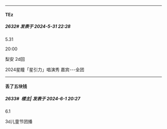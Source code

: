 ﻿
*****

####  TEz  
##### 2632#       发表于 2024-5-31 22:28

5.31

20:00

梨安 2d回

2024星瞳「星引力」唱演秀 嘉宾---全团


*****

####  丢了五块钱  
##### 2633#         楼主| 发表于 2024-6-1 20:27

6.1

3d儿童节团播

